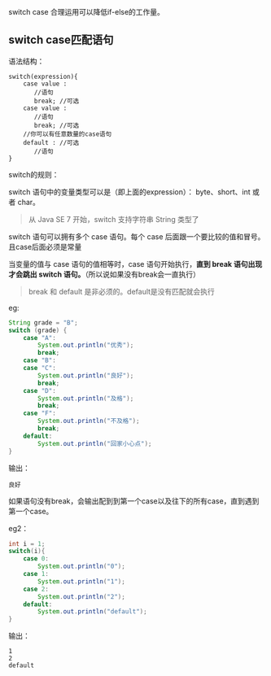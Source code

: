 switch case 合理运用可以降低if-else的工作量。

## switch case匹配语句

语法结构：

```
switch(expression){
    case value :
       //语句
       break; //可选
    case value :
       //语句
       break; //可选
    //你可以有任意数量的case语句
    default : //可选
       //语句
}
```

switch的规则：

switch 语句中的变量类型可以是（即上面的expression）： byte、short、int 或者 char。

> 从 Java SE 7 开始，switch 支持字符串 String 类型了

switch 语句可以拥有多个 case 语句。每个 case 后面跟一个要比较的值和冒号。且case后面必须是常量

当变量的值与 case 语句的值相等时，case 语句开始执行，**直到 break 语句出现才会跳出 switch 语句。**（所以说如果没有break会一直执行）

> break 和 default 是非必须的。default是没有匹配就会执行

eg:

```java
String grade = "B";
switch (grade) {
    case "A":
        System.out.println("优秀");
        break;
    case "B":
    case "C":
        System.out.println("良好");
        break;
    case "D":
        System.out.println("及格");
        break;
    case "F":
        System.out.println("不及格");
        break;
    default:
        System.out.println("回家小心点");
}
```

输出：

```
良好
```



如果语句没有break，会输出配到到第一个case以及往下的所有case，直到遇到第一个case。

eg2：

```java
int i = 1;
switch(i){
    case 0:
        System.out.println("0");
    case 1:
        System.out.println("1");
    case 2:
        System.out.println("2");
    default:
        System.out.println("default");
}
```

输出：

```
1
2
default
```

